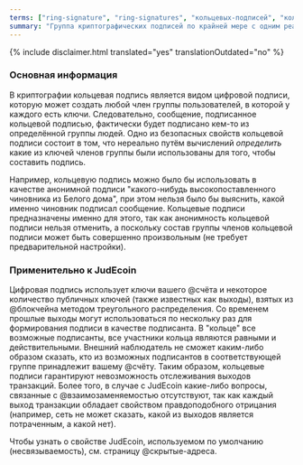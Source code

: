 ```yaml
---
terms: ["ring-signature", "ring-signatures", "кольцевых-подписей", "кольцевые-подписи"]
summary: "Группа криптографических подписей по крайней мере с одним реальным участником, без возможности определения, какой из них является реальным, поскольку все они кажутся реальными"
---
```


{% include disclaimer.html translated="yes" translationOutdated="no" %}
### Основная информация

В криптографии кольцевая подпись является видом цифровой подписи, которую может создать любой член группы пользователей, в которой у каждого есть ключи. Следовательно, сообщение, подписанное кольцевой подписью, фактически будет подписано кем-то из определённой группы людей. Одно из безопасных свойств кольцевой подписи состоит в том, что нереально путём вычислений *определить* какие из ключей членов группы были использованы для того, чтобы составить подпись.

Например, кольцевую подпись можно было бы использовать в качестве анонимной подписи "какого-нибудь высокопоставленного чиновника из Белого дома", при этом нельзя было бы выяснить, какой именно чиновник подписал сообщение. Кольцевые подписи предназначены именно для этого, так как анонимность кольцевой подписи нельзя отменить, а поскольку состав группы членов кольцевой подписи может быть совершенно произвольным (не требует предварительной настройки).

### Применительно к JudEcoin

Цифровая подпись использует ключи вашего @счёта и некоторое количество публичных ключей (также известных как выходы), взятых из @блoкчейна методом треугольного распределения. Со временем прошлые выходы могут использоваться по нескольку раз для формирования подписи в качестве подписанта. В "кольце" все возможные подписанты, все участники кольца являются равными и действительными. Внешний наблюдатель не сможет каким-либо образом сказать, кто из возможных подписантов в соответствующей группе принадлежит вашему @счёту. Таким образом, кольцевые подписи гарантируют невозможность отслеживания выходов транзакций. Более того, в случае с JudEcoin какие-либо вопросы, связанные с @взаимозаменяемостью отсутствуют, так как каждый выход транзакции обладает свойством правдоподобного отрицания (например, сеть не может сказать, какой из выходов является потраченным, а какой нет).

Чтобы узнать о свойстве JudEcoin, используемом по умолчанию (несвязываемость), см. страницу @скрытые-адреса.

